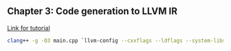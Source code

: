 
## Chapter 3: Code generation to LLVM IR

[Link for tutorial](https://llvm.org/docs/tutorial/MyFirstLanguageFrontend/LangImpl03.html)  


```bash
clang++ -g -O3 main.cpp `llvm-config --cxxflags --ldflags --system-libs --libs core` -o main
```

